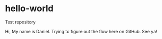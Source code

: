# hello-world
Test repository

Hi, 
My name is Daniel. Trying to figure out the flow here on GitHub.
See ya!

